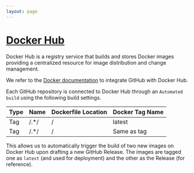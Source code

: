 ```yaml
---
layout: page
---
```


# [Docker Hub](https://docs.docker.com/docker-hub/)

Docker Hub is a registry service that builds and stores Docker images providing a centralized resource for image distribution and change management.

We refer to the [Docker documentation](https://docs.docker.com/docker-hub/builds/) to integrate GitHub with Docker Hub.

Each GitHub repository is connected to Docker Hub through an `Automated build` using the following build settings.

| Type 	| Name 	| Dockerfile Location 	| Docker Tag Name 	|
|------	|------	|---------------------	|-----------------	|
| Tag  	| /.*/ 	| /                   	| latest          	|
| Tag  	| /.*/ 	| /                   	| Same as tag     	|

This allows us to automatically trigger the build of two new images on Docker Hub upon drafting a new GitHub Release. The images are tagged one as `latest` (and used for deployment) and the other as the Release (for reference).
